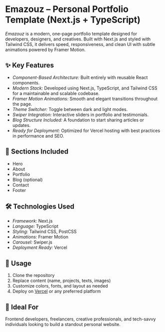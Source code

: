 # Emazouz – Personal Portfolio Template (Next.js + TypeScript)

*Emazouz* is a modern, one-page portfolio template designed for developers, designers, and creatives. Built with Next.js and styled with Tailwind CSS, it delivers speed, responsiveness, and clean UI with subtle animations powered by Framer Motion.

## ✨ Key Features
- *Component-Based Architecture:* Built entirely with reusable React components.
- *Modern Stack:* Developed using Next.js, TypeScript, and Tailwind CSS for a maintainable and scalable codebase.
- *Framer Motion Animations:* Smooth and elegant transitions throughout the page.
- *Theme Switcher:* Toggle between dark and light modes.
- *Swiper Integration:* Interactive sliders in portfolio and testimonials.
- *Blog Structure Included:* A foundation to start sharing articles or updates.
- *Ready for Deployment:* Optimized for Vercel hosting with best practices in performance and SEO.

## 📄 Sections Included
- Hero
- About
- Portfolio
- Blog (optional)
- Contact
- Footer

## 🛠 Technologies Used
- *Framework:* Next.js
- *Language:* TypeScript
- *Styling:* Tailwind CSS, PostCSS
- *Animations:* Framer Motion
- *Carousel:* Swiper.js
- *Deployment Ready:* Vercel

## 🚀 Usage
1. Clone the repository
2. Replace content (name, projects, texts, images)
3. Customize colors, fonts, and layout as needed
4. Deploy on [Vercel](https://vercel.com/) or any preferred platform

## 📌 Ideal For
Frontend developers, freelancers, creative professionals, and tech-savvy individuals looking to build a standout personal website.
